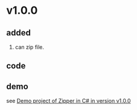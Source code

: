 # v1.0.0
## added
1. can zip file.

## code

## demo
see [Demo project of Zipper in C# in version v1.0.0](https://youtu.be/QJWbbPQipwI)
